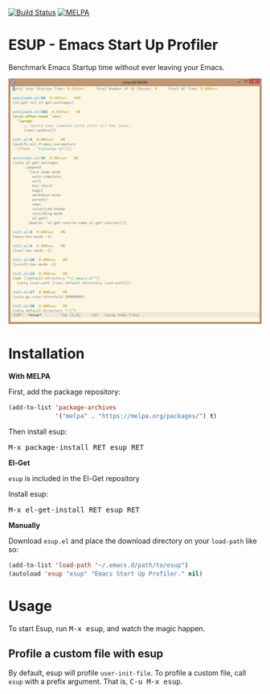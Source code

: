 [![Build Status](https://travis-ci.org/jschaf/esup.svg?branch=master)](https://travis-ci.org/jschaf/esup) [![MELPA](http://melpa.org/packages/esup-badge.svg)](http://melpa.org/#/esup)


ESUP - Emacs Start Up Profiler
==============================

Benchmark Emacs Startup time without ever leaving your Emacs.

![esup screenshot](./esup-screenshot.png "esup screenshot")

Installation
============

**With MELPA**

First, add the package repository:

```lisp
(add-to-list 'package-archives
             '("melpa" . "https://melpa.org/packages/") t)
```

Then install esup:

<kbd>M-x package-install RET esup RET</kbd>

**El-Get**

`esup` is included in the El-Get repository

Install esup:

<kbd>M-x el-get-install RET esup RET</kbd>

**Manually**

Download `esup.el` and place the download directory on your
`load-path` like so:

```lisp
(add-to-list 'load-path "~/.emacs.d/path/to/esup")
(autoload 'esup "esup" "Emacs Start Up Profiler." nil)
```

Usage
=====

To start Esup, run <kbd>M-x esup</kbd>, and watch the magic happen.

## Profile a custom file with esup

By default, esup will profile `user-init-file`.  To profile a custom
file, call `esup` with a prefix argument.  That is, <kbd>C-u M-x esup</kbd>.
